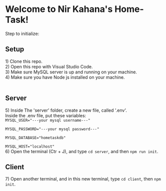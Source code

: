 <h1>Welcome to Nir Kahana's Home-Task!</h1>

Step to initialize:
<h2>Setup</h2>
1) Clone this repo.<br>
2) Open this repo with Visual Studio Code.<br>
3) Make sure MySQL server is up and running on your machine.<br>
4) Make sure you have Node js installed on your machine.<br><br>
<h2>Server</h2>
5) Inside The 'server' folder, create a new file, called '.env'.<br>
   Inside the .env file, put these variables:<br>
<code>MYSQL_USER="---your mysql username---"<br>
MYSQL_PASSWORD="---your mysql password---"<br>
MYSQL_DATABASE="hometaskdb"<br>
MYSQL_HOST="localhost"</code><br>
6) Open the terminal (Ctr + J), and type <code>cd server</code>, and then <code>npm run init</code>.<br>
<h2>Client</h2>
7) Open another terminal, and in this new terminal, type <code>cd client</code>, then <code>npm init</code>.<br>